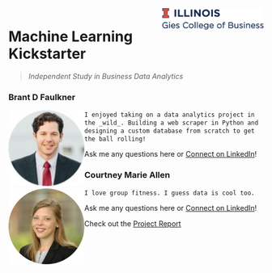 
<img src="img/gies.png" align="right" width="200"/>

# Machine Learning Kickstarter
> _Independent Study in Business Data Analytics_


### Brant D Faulkner

<img src="img/brant.jpg" align="left" width="150"/>

```
I enjoyed taking on a data analytics project in the _wild_. Building a web scraper in Python and designing a custom database from scratch to get the ball rolling!
```

Ask me any questions here or [Connect on LinkedIn](https://www.linkedin.com/in/brantdfaulkner/)!


### Courtney Marie Allen
<img src="img/courtney.jpg" align="left" width="150"/>

```
I love group fitness. I guess data is cool too.
```
Ask me any questions here or [Connect on LinkedIn](https://www.linkedin.com/in/courtneymarieallen/)!


Check out the [Project Report](https://brantdfaulkner.github.io/Machine_Learning_Kickstarter/)
